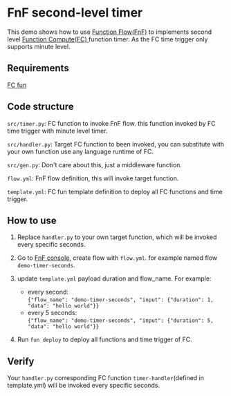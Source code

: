 # FnF second-level timer
This demo shows how to use [Function Flow(FnF)](https://help.aliyun.com/knowledge_detail/114020.html?spm=5176.cnfnf.0.0.726d7458A1oVa6&aly_as=yQh9IDYv) to implements second level [Function Compute(FC)
 ](https://help.aliyun.com/document_detail/52895.html?spm=5176.137990.1214002.btn3.d680224eD7gHbg&aly_as=lrqI6t1QH) function timer. As the FC time trigger only supports 
minute level.

## Requirements
[FC fun](https://github.com/alibaba/funcraft)

## Code structure
`src/timer.py`: FC function to invoke FnF flow. this function invoked by FC time trigger with minute level timer.

`src/handler.py`: Target FC function to been invoked, you can substitute with your own function use any language runtime of FC.

`src/gen.py`: Don't care about this, just a middleware function.

`flow.yml`: FnF flow definition, this will invoke target function.

`template.yml`: FC fun template definition to deploy all FC functions and time trigger.

## How to use
1. Replace `handler.py` to your own target function, which will be invoked every specific seconds.

2. Go to [FnF console](https://fnf.console.aliyun.com/fnf/cn-shanghai/flows), create flow with `flow.yml`. for example named flow `demo-timer-seconds`.

3. update `template.yml` payload duration and flow_name. For example:
   - every second:<br>
   `{"flow_name": "demo-timer-seconds", "input": {"duration": 1, "data": "hello world"}}`
   - every 5 seconds:<br>
    `{"flow_name": "demo-timer-seconds", "input": {"duration": 5, "data": "hello world"}}`

4. Run `fun deploy` to deploy all functions and time trigger of FC.

## Verify
Your `handler.py` corresponding FC function `timer-handler`(defined in template.yml) will be invoked every specific seconds. 
